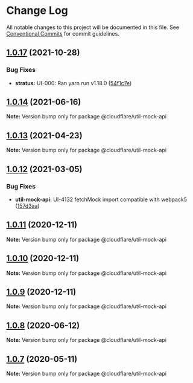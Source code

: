 # Change Log

All notable changes to this project will be documented in this file.
See [Conventional Commits](https://conventionalcommits.org) for commit guidelines.

## [1.0.17](http://stash.cfops.it:7999/fe/stratus/compare/@cloudflare/util-mock-api@1.0.14...@cloudflare/util-mock-api@1.0.17) (2021-10-28)


### Bug Fixes

* **stratus:** UI-000: Ran yarn run v1.18.0 ([54f1c7e](http://stash.cfops.it:7999/fe/stratus/commits/54f1c7e))





## [1.0.14](http://stash.cfops.it:7999/fe/stratus/compare/@cloudflare/util-mock-api@1.0.13...@cloudflare/util-mock-api@1.0.14) (2021-06-16)

**Note:** Version bump only for package @cloudflare/util-mock-api





## [1.0.13](http://stash.cfops.it:7999/fe/stratus/compare/@cloudflare/util-mock-api@1.0.12...@cloudflare/util-mock-api@1.0.13) (2021-04-23)

**Note:** Version bump only for package @cloudflare/util-mock-api





## [1.0.12](http://stash.cfops.it:7999/fe/stratus/compare/@cloudflare/util-mock-api@1.0.11...@cloudflare/util-mock-api@1.0.12) (2021-03-05)


### Bug Fixes

* **util-mock-api:** UI-4132 fetchMock import compatible with webpack5 ([157d3aa](http://stash.cfops.it:7999/fe/stratus/commits/157d3aa))





## [1.0.11](http://stash.cfops.it:7999/fe/stratus/compare/@cloudflare/util-mock-api@1.0.10...@cloudflare/util-mock-api@1.0.11) (2020-12-11)

**Note:** Version bump only for package @cloudflare/util-mock-api





## [1.0.10](http://stash.cfops.it:7999/fe/stratus/compare/@cloudflare/util-mock-api@1.0.9...@cloudflare/util-mock-api@1.0.10) (2020-12-11)

**Note:** Version bump only for package @cloudflare/util-mock-api





## [1.0.9](http://stash.cfops.it:7999/fe/stratus/compare/@cloudflare/util-mock-api@1.0.8...@cloudflare/util-mock-api@1.0.9) (2020-12-11)

**Note:** Version bump only for package @cloudflare/util-mock-api





## [1.0.8](http://stash.cfops.it:7999/fe/stratus/compare/@cloudflare/util-mock-api@1.0.7...@cloudflare/util-mock-api@1.0.8) (2020-06-12)

**Note:** Version bump only for package @cloudflare/util-mock-api





## [1.0.7](http://stash.cfops.it:7999/fe/stratus/compare/@cloudflare/util-mock-api@1.0.6...@cloudflare/util-mock-api@1.0.7) (2020-05-11)

**Note:** Version bump only for package @cloudflare/util-mock-api
